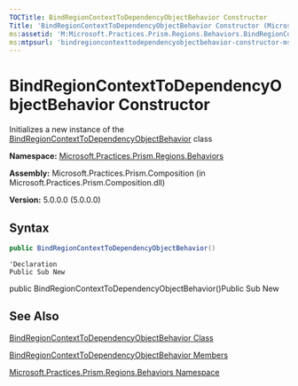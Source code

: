 ```yaml
---
TOCTitle: BindRegionContextToDependencyObjectBehavior Constructor
Title: 'BindRegionContextToDependencyObjectBehavior Constructor (Microsoft.Practices.Prism.Regions.Behaviors)'
ms:assetid: 'M:Microsoft.Practices.Prism.Regions.Behaviors.BindRegionContextToDependencyObjectBehavior.\#ctor'
ms:mtpsurl: 'bindregioncontexttodependencyobjectbehavior-constructor-mspp-regions-behaviors.md'
---
```


# BindRegionContextToDependencyObjectBehavior Constructor

Initializes a new instance of the [BindRegionContextToDependencyObjectBehavior](/patterns-practices/reference/bindregioncontexttodependencyobjectbehavior-class-mspp-regions-behaviors) class

**Namespace:** [Microsoft.Practices.Prism.Regions.Behaviors](https://msdn.microsoft.com/library/microsoft.practices.prism.regions.behaviors)

**Assembly:** Microsoft.Practices.Prism.Composition (in Microsoft.Practices.Prism.Composition.dll)

**Version:** 5.0.0.0 (5.0.0.0)

## Syntax
```C#
public BindRegionContextToDependencyObjectBehavior()
```

```VB
'Declaration
Public Sub New
```

public BindRegionContextToDependencyObjectBehavior()Public Sub New

## See Also

[BindRegionContextToDependencyObjectBehavior Class](/patterns-practices/reference/bindregioncontexttodependencyobjectbehavior-class-mspp-regions-behaviors)

[BindRegionContextToDependencyObjectBehavior Members](/patterns-practices/reference/bindregioncontexttodependencyobjectbehavior-members-mspp-regions-behaviors)

[Microsoft.Practices.Prism.Regions.Behaviors Namespace](/patterns-practices/reference/mspp-regions-behaviors-namespace)
